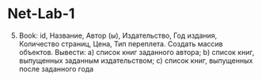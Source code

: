 # Net-Lab-1
5. Book: id, Название, Автор (ы), Издательство, Год издания, Количество страниц, Цена, Тип переплета.
Создать массив объектов. Вывести:
a) список книг заданного автора;
b) список книг, выпущенных заданным издательством;
c) список книг, выпущенных после заданного года
